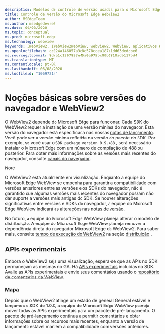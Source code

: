 ```yaml
---
description: Modelos de controle de versão usados para o Microsoft Edge WebView2
title: Controle de versão do Microsoft Edge WebView2
author: MSEdgeTeam
ms.author: msedgedevrel
ms.date: 06/08/2020
ms.topic: conceptual
ms.prod: microsoft-edge
ms.technology: webview
keywords: IWebView2, IWebView2WebView, webview2, WebView, aplicativos WPF, WPF, Edge, ICoreWebView2, ICoreWebView2Host, controle do navegador, HTML Edge
ms.openlocfilehash: cc924a146057a3c8c578ccea187e1dd63dedcbe6
ms.sourcegitcommit: 8dca1c1367853e45a0a975bc89b1818adb117bd4
ms.translationtype: MT
ms.contentlocale: pt-BR
ms.lasthandoff: 06/08/2020
ms.locfileid: "10697214"
---
```

# Noções básicas sobre versões do navegador e WebView2  

O WebView2 depende do Microsoft Edge para funcionar.  Cada SDK do WebView2 requer a instalação de uma versão mínima do navegador.  Esta versão do navegador está especificada nas nossas [notas de lançamento][Webview2Releasenotes].  Você pode ver a versão mínima refletida na versão do pacote do SDK.  Por exemplo, se você usar o `SDK package version 0.9.488` , será necessário instalar o Microsoft Edge com um número de compilação de 488 ou posterior.  Para obter mais informações sobre as versões mais recentes do navegador, consulte [canais do navegador][DeployedgeChannels].  

> [!NOTE]
> O WebView2 está atualmente em visualização.  Enquanto a equipe do Microsoft Edge WebView se empenha para garantir a compatibilidade com versões anteriores entre as versões e os SDKs do navegador, não é garantido que algumas versões mais recentes do navegador possam não dar suporte a versões mais antigas do SDK.  Se houver alterações significativas entre versões e SDKs do navegador, a equipe do Microsoft Edge WebView indicará as alterações nas [notas de versão][Webview2Releasenotes].  

No futuro, a equipe do Microsoft Edge WebView planeja alterar o modelo de distribuição.  A equipe do Microsoft Edge WebView planeja remover a dependência direta do navegador Microsoft Edge da WebView2.  Para saber mais, consulte [tempo de execução do WebView2][Webview2IndexEdgeRuntime] na seção [distribuição][Webview2Distibution] .  

## APIs experimentais  

Embora o WebView2 seja uma visualização, espera-se que as APIs no SDK permaneçam as mesmas no GA.  Há [APIs experimentais][Webview2ReferenceWin3209538Experimental] incluídas no SDK.  Avalie as APIs experimentais e envie seus comentários usando o [repositório de comentários da WebView][GithubMicrosoftedgeWebviewfeedback].  

### Mapa  

Depois que o WebView2 atinge um estado de general General estável e lançamos o SDK do 1.0.0, a equipe do Microsoft Edge WebView planeja mover todas as APIs experimentais para um pacote de pré-lançamento.  O pacote de pré-lançamento continua a permitir comentários e obter informações sobre os recursos mais recentes, enquanto a versão de lançamento estável mantém a compatibilidade com versões anteriores.  

<!--links -->

[Webview2Distibution]: ./distribution.md "Distribuição de aplicativos usando o WebView2 | Documentos da Microsoft"  
[Webview2IndexEdgeRuntime]: ./distribution.md#microsoft-edge-webview2-runtime "Microsoft Edge WebView2 Runtime-distribuição de aplicativos usando o WebView2 | Documentos da Microsoft"  
[Webview2ReferenceWin3209538Experimental]: ../reference/win32/0-9-538-reference-webview2.md#experimental "Experimental-Reference (WebView2) | Documentos da Microsoft"  
[Webview2Releasenotes]: ../releasenotes.md "Notas de versão do WebView2 SDK | Documentos da Microsoft"  

[DeployedgeChannels]: /deployedge/microsoft-edge-channels "Visão geral dos canais Microsoft Edge | Documentos da Microsoft"  

[GithubMicrosoftedgeWebviewfeedback]: https://github.com/MicrosoftEdge/WebViewFeedback "Feedback da WebView-MicrosoftEdge/WebViewFeedback | GitHub"  

